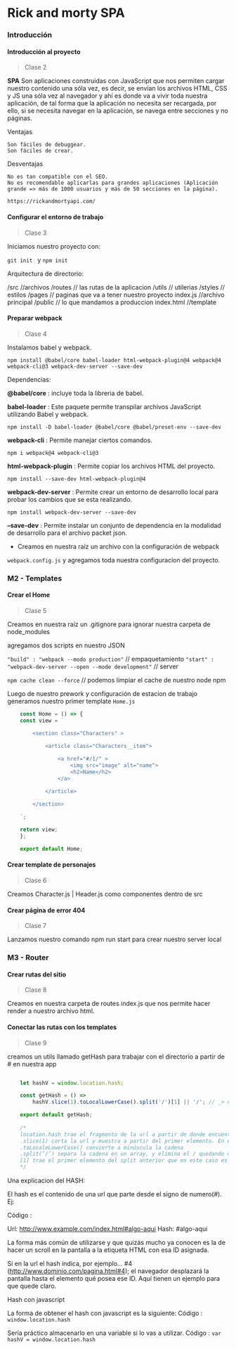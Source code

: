 # Rick and morty SPA

### Introducción

#### Introducción al proyecto

 >Clase 2

**SPA** Son aplicaciones construidas con JavaScript que nos permiten cargar nuestro contenido una sóla vez, es decir, se envían los archivos HTML, CSS y JS una sóla vez al navegador y ahí es donde va a vivir toda nuestra aplicación, de tal forma que la aplicación no necesita ser recargada, por ello, si se necesita navegar en la aplicación, se navega entre secciones y no páginas.

Ventajas

    Son fáciles de debuggear.
    Son fáciles de crear.

Desventajas

    No es tan compatible con el SEO.
    No es recomendable aplicarlas para grandes aplicaciones (Aplicación grande => más de 1000 usuarios y más de 50 secciones en la página).

`https://rickandmortyapi.com/`

#### Configurar el entorno de trabajo

 >Clase 3

Iniciamos nuestro proyecto con: 

`git init ` y `npm init`

Arquitectura de directorio: 

/src //archivos
	/routes // las rutas de la aplicacion
	/utils // utilerias
	/styles // estilos
	/pages // paginas que va a tener nuestro proyecto
	index.js //archivo principal
/public // lo que mandamos a produccion
	index.html //template

#### Preparar webpack

 >Clase 4

Instalamos babel y webpack.

`npm install @babel/core babel-loader html-webpack-plugin@4 webpack@4 webpack-cli@3 webpack-dev-server --save-dev`

Dependencias:

**@babel/core** : incluye toda la libreria de babel.

**babel-loader** : Este paquete permite transpilar archivos JavaScript utilizando Babel y webpack.

`npm install -D babel-loader @babel/core @babel/preset-env --save-dev`

**webpack-cli** : Permite manejar ciertos comandos.

`npm i webpack@4 webpack-cli@3`

**html-webpack-plugin** : Permite copiar los archivos HTML del proyecto.

`npm install --save-dev html-webpack-plugin@4`

**webpack-dev-server** : Permite crear un entorno de desarrollo local para probar los cambios que se esta realizando.

`npm install webpack-dev-server --save-dev`

**–save-dev** : Permite instalar un conjunto de dependencia en la modalidad de desarrollo para el archivo packet json.

- Creamos en nuestra raíz un archivo con la configuración de webpack

`webpack.config.js` y agregamos toda nuestra configuracion del proyecto.

### M2 - Templates

#### Crear el Home

 >Clase 5

Creamos en nuestra raíz un .gitignore para ignorar nuestra carpeta de node_modules

agregamos dos scripts en nuestro JSON

`"build" : "webpack --modo production"` // empaquetamiento
`"start" : "webpack-dev-server --open --mode development"` // server

`npm cache clean --force` // podemos limpiar el cache de nuestro node npm

Luego de nuestro prework y configuración de estacion de trabajo generamos nuestro primer template `Home.js`

``` js
	const Home = () => {
    const view = `
    
        <section class="Characters" >

            <article class="Characters__item"> 

                <a href="#/1/" > 
                    <img src="image" alt="name">
                    <h2>Name</h2>
                </a>

            </article>

        </section>
    
    `;

    return view;
	};

	export default Home;
```

#### Crear template de personajes

 >Clase 6

Creamos Character.js | Header.js como componentes dentro de src

#### Crear página de error 404

 >Clase 7

Lanzamos nuestro comando npm run start para crear nuestro server local

### M3 - Router

#### Crear rutas del sitio

 >Clase 8

Creamos en nuestra carpeta de routes index.js que nos permite hacer render a nuestro archivo html.

#### Conectar las rutas con los templates

 >Clase 9

creamos un utils llamado getHash para trabajar con el directorio a partir de # en nuestra app

``` js

    let hashV = window.location.hash;

    const getHash = () => 
        hashV.slice(1).toLocalLowerCase().split('/')[1] || '/'; // _> obtenemos ['','1','']

    export default getHash;
    
    /* 
    location.hash trae el fragmento de la url a partir de donde encuentre un #. En este caso traería #/1/
    .slice(1) corta la url y muestra a partir del primer elemento. En este Caso el resultado es /1/
    .toLocaleLowerCase() convierte a minúscula la cadena
    .split(’/’) separa la cadena en un array, y elimina el / quedando un espacio vacio Ej [’’, ‘1’ ,’’]
    [1] trae el primer elemento del split anterior que en este caso es 1 (representa la id 1) 
    */

```

Una explicacion del HASH:

El hash es el contenido de una url que parte desde el signo de numero(#). Ej:

Código :

Url: http://www.example.com/index.html#algo-aqui
Hash: #algo-aqui

La forma más común de utilizarse y que quizás mucho ya conocen es la de hacer un scroll en la pantalla a la etiqueta HTML con esa ID asignada.

Si en la url el hash indica, por ejemplo… #4 (http://www.dominio.com/pagina.html#4); el navegador desplazará la pantalla hasta el elemento qué posea ese ID. Aquí tienen un ejemplo para que quede claro.

Hash con javascript

La forma de obtener el hash con javascript es la siguiente:
Código : `window.location.hash`

Sería práctico almacenarlo en una variable si lo vas a utilizar.
Código : `var hashV = window.location.hash`








